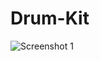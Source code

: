 # Drum-Kit

![Screenshot 1](https://github.com/Manishakesarwani/Drum-Kit/assets/72316941/24a5c0fb-e12e-41aa-aac4-c868bdd46013)
